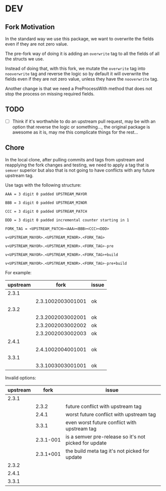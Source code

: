 # DEV

## Fork Motivation

In the standard way we use this package, we want to overwrite the fields even if they are not zero value.

The pre-fork way of doing it is adding an `overwrite` tag to all the fields of all the structs we use.

Instead of doing that, with this fork, we mutate the `overwrite` tag into `nooverwrite` tag and reverse the logic so by default it will overwrite the fields even if they are not zero value, unless they have the `nooverwrite` tag.

Another change is that we need a PreProcessWith method that does not stop the process on missing required fields.

## TODO

* [ ] Think if it's worthwhile to do an upstream pull request, may be with an option that reverse the logic or something..., the original package is awesome as it is, may me this complicate things for the rest...

## Chore

In the local clone, after pulling commits and tags from upstream and reapplying the fork changes and testing, we need to apply a tag that is `semver` superior but also that is not going to have conflicts with any future upstream tag.

Use tags with the following structure:

```text
AAA = 3 digit 0 padded UPSTREAM_MAYOR

BBB = 3 digit 0 padded UPSTREAM_MINOR

CCC = 3 digit 0 padded UPSTREAM_PATCH

DDD = 3 digit 0 padded incremental counter starting in 1

FORK_TAG = <UPSTREAM_PATCH><AAA><BBB><CCC><DDD>

v<UPSTREAM_MAYOR>.<UPSTREAM_MINOR>.<FORK_TAG>

v<UPSTREAM_MAYOR>.<UPSTREAM_MINOR>.<FORK_TAG>-pre

v<UPSTREAM_MAYOR>.<UPSTREAM_MINOR>.<FORK_TAG>+build

v<UPSTREAM_MAYOR>.<UPSTREAM_MINOR>.<FORK_TAG>-pre+build
```

For example:

| upstream | fork              | issue |
| -------- | ----------------- | ----- |
| 2.3.1    |                   |       |
|          | 2.3.1002003001001 | ok    |
| 2.3.2    |                   |       |
|          | 2.3.2002003002001 | ok    |
|          | 2.3.2002003002002 | ok    |
|          | 2.3.2002003002003 | ok    |
| 2.4.1    |                   |       |
|          | 2.4.1002004001001 | ok    |
| 3.3.1    |                   |       |
|          | 3.3.1003003001001 | ok    |

Invalid options:

| upstream | fork      | issue                                                 |
| -------- | --------- | ----------------------------------------------------- |
| 2.3.1    |           |                                                       |
|          | 2.3.2     | future conflict with upstream tag                     |
|          | 2.4.1     | worst future conflict with upstream tag               |
|          | 3.3.1     | even worst future conflict with upstream tag          |
|          | 2.3.1-001 | is a semver pre-release so it's not picked for update |
|          | 2.3.1+001 | the build meta tag it's not picked for update         |
| 2.3.2    |           |                                                       |
| 2.4.1    |           |                                                       |
| 3.3.1    |           |                                                       |
